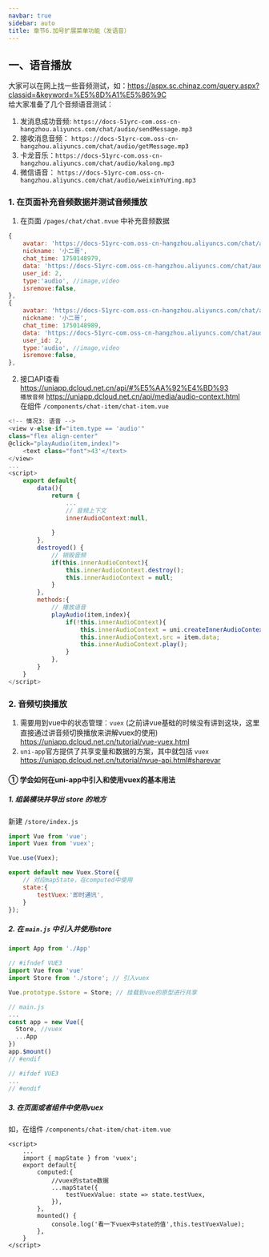 ```yaml
---
navbar: true
sidebar: auto
title: 章节6.加号扩展菜单功能（发语音）
---
```


## 一、语音播放
大家可以在网上找一些音频测试，如：<https://aspx.sc.chinaz.com/query.aspx?classid=&keyword=%E5%8D%A1%E5%86%9C> <br/>
给大家准备了几个音频语音测试：
1. 发消息成功音频: `https://docs-51yrc-com.oss-cn-hangzhou.aliyuncs.com/chat/audio/sendMessage.mp3`
2. 接收消息音频： `https://docs-51yrc-com.oss-cn-hangzhou.aliyuncs.com/chat/audio/getMessage.mp3`
3. 卡龙音乐：`https://docs-51yrc-com.oss-cn-hangzhou.aliyuncs.com/chat/audio/kalong.mp3`
4. 微信语音： `https://docs-51yrc-com.oss-cn-hangzhou.aliyuncs.com/chat/audio/weixinYuYing.mp3`

### 1. 在页面补充音频数据并测试音频播放
1. 在页面 `/pages/chat/chat.nvue` 中补充音频数据
```js
{
    avatar: 'https://docs-51yrc-com.oss-cn-hangzhou.aliyuncs.com/chat/avatar-07.png',
    nickname: '小二哥',
    chat_time: 1750148979,
    data: 'https://docs-51yrc-com.oss-cn-hangzhou.aliyuncs.com/chat/audio/kalong.mp3',
    user_id: 2,
    type:'audio', //image,video
    isremove:false,
},
{
    avatar: 'https://docs-51yrc-com.oss-cn-hangzhou.aliyuncs.com/chat/avatar-07.png',
    nickname: '小二哥',
    chat_time: 1750148989,
    data: 'https://docs-51yrc-com.oss-cn-hangzhou.aliyuncs.com/chat/audio/weixinYuYing.mp3',
    user_id: 2,
    type:'audio', //image,video
    isremove:false,
},
```
2. 接口API查看  <https://uniapp.dcloud.net.cn/api/#%E5%AA%92%E4%BD%93> <br/>
`播放音频` <https://uniapp.dcloud.net.cn/api/media/audio-context.html> <br/>
在组件 `/components/chat-item/chat-item.vue` <br/>
```js
<!-- 情况3: 语音 -->
<view v-else-if="item.type == 'audio'"
class="flex align-center"
@click="playAudio(item,index)">
    <text class="font">43'</text>
</view>
...
<script>
    export default{
        data(){
            return {
                ...
                // 音频上下文
                innerAudioContext:null,
                
            }
        },
        destroyed() {
            // 销毁音频
            if(this.innerAudioContext){
                this.innerAudioContext.destroy();
                this.innerAudioContext = null;
            }
        },
        methods:{
            // 播放语音
            playAudio(item,index){
                if(!this.innerAudioContext){
                    this.innerAudioContext = uni.createInnerAudioContext();
                    this.innerAudioContext.src = item.data;
                    this.innerAudioContext.play();
                }
            },
        }
    }
</script>
```

### 2. 音频切换播放
1. 需要用到vue中的状态管理：`vuex` (之前讲vue基础的时候没有讲到这块，这里直接通过讲音频切换播放来讲解vuex的使用) <https://uniapp.dcloud.net.cn/tutorial/vue-vuex.html> <br/>
2. `uni-app`官方提供了共享变量和数据的方案，其中就包括 `vuex` <https://uniapp.dcloud.net.cn/tutorial/nvue-api.html#sharevar>

#### ① 学会如何在uni-app中引入和使用vuex的基本用法
##### 1. 组装模块并导出 store 的地方
新建 `/store/index.js`
```js
import Vue from 'vue';
import Vuex from 'vuex';

Vue.use(Vuex);

export default new Vuex.Store({
	// 对应mapState，在computed中使用
	state:{
		testVuex:'即时通讯',
	}
});
```

##### 2. 在 `main.js` 中引入并使用store
```js
import App from './App'

// #ifndef VUE3
import Vue from 'vue'
import Store from './store'; // 引入vuex

Vue.prototype.$store = Store; // 挂载到vue的原型进行共享

// main.js
...
const app = new Vue({
  Store, //vuex
  ...App
})
app.$mount()
// #endif

// #ifdef VUE3
...
// #endif
```

##### 3. 在页面或者组件中使用vuex
如，在组件 `/components/chat-item/chat-item.vue`
```vue
<script>
	...
	import { mapState } from 'vuex';
	export default{
        computed:{
			//vuex的state数据
			...mapState({
				testVuexValue: state => state.testVuex,
			}),
        },
        mounted() {
			console.log('看一下vuex中state的值',this.testVuexValue);
		},
    }
</script>
```